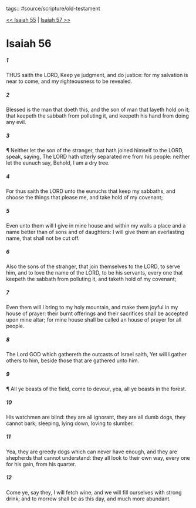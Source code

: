 tags:: #source/scripture/old-testament

[<< Isaiah 55](/old-testament/23_Isaiah/Isaiah_55.md) | [Isaiah 57 >>](/old-testament/23_Isaiah/Isaiah_57.md)

# Isaiah 56

##### 1

THUS saith the LORD, Keep ye judgment, and do justice: for my salvation is near to come, and my righteousness to be revealed.

##### 2

Blessed is the man that doeth this, and the son of man that layeth hold on it; that keepeth the sabbath from polluting it, and keepeth his hand from doing any evil.

##### 3

¶ Neither let the son of the stranger, that hath joined himself to the LORD, speak, saying, The LORD hath utterly separated me from his people: neither let the eunuch say, Behold, I am a dry tree.

##### 4

For thus saith the LORD unto the eunuchs that keep my sabbaths, and choose the things that please me, and take hold of my covenant;

##### 5

Even unto them will I give in mine house and within my walls a place and a name better than of sons and of daughters: I will give them an everlasting name, that shall not be cut off.

##### 6

Also the sons of the stranger, that join themselves to the LORD, to serve him, and to love the name of the LORD, to be his servants, every one that keepeth the sabbath from polluting it, and taketh hold of my covenant;

##### 7

Even them will I bring to my holy mountain, and make them joyful in my house of prayer: their burnt offerings and their sacrifices shall be accepted upon mine altar; for mine house shall be called an house of prayer for all people.

##### 8

The Lord GOD which gathereth the outcasts of Israel saith, Yet will I gather others to him, beside those that are gathered unto him.

##### 9

¶ All ye beasts of the field, come to devour, yea, all ye beasts in the forest.

##### 10

His watchmen are blind: they are all ignorant, they are all dumb dogs, they cannot bark; sleeping, lying down, loving to slumber.

##### 11

Yea, they are greedy dogs which can never have enough, and they are shepherds that cannot understand: they all look to their own way, every one for his gain, from his quarter.

##### 12

Come ye, say they, I will fetch wine, and we will fill ourselves with strong drink; and to morrow shall be as this day, and much more abundant.

